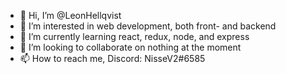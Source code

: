- 👋 Hi, I’m @LeonHellqvist
- 👀 I’m interested in web development, both front- and backend
- 🌱 I’m currently learning react, redux, node, and express
- 💞️ I’m looking to collaborate on nothing at the moment
- 📫 How to reach me, Discord: NisseV2#6585

<!---
LeonHellqvist/LeonHellqvist is a ✨ special ✨ repository because its `README.md` (this file) appears on your GitHub profile.
You can click the Preview link to take a look at your changes.
--->
